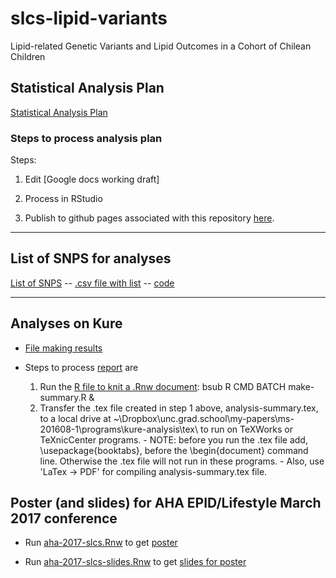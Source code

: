 # slcs-lipid-variants
Lipid-related Genetic Variants and Lipid Outcomes in a Cohort of Chilean Children


## Statistical Analysis Plan

[Statistical Analysis Plan](https://avonholle.github.io/ms-201608-1/StatisticalAnalysisPlan.html)

### Steps to process analysis plan

Steps:

1. Edit [Google docs working draft]

2. Process in RStudio

3. Publish to github pages associated with this repository [here](https://avonholle.github.io/ms-201608-1/StatisticalAnalysisPlan.html).

---

## List of SNPS for analyses

[List of SNPS](https://avonholle.github.io/ms-201608-1/snp-list.html) -- [.csv file with list](https://avonholle.github.io/ms-201608-1/lipid-snps.txt) -- [code](snp-list.Rmd)

---

## Analyses on Kure

- [File making results](kure-analysis/analysis-summary.Rnw)

- Steps to process [report](http://avonholle.github.io/ms-201608-1/analysis-summary.pdf) are
    1. Run the [R file to knit a .Rnw document](kure-analysis/make-summary.R): bsub R CMD BATCH make-summary.R &
    2. Transfer the .tex file created in step 1 above, analysis-summary.tex, to a local drive at ~\Dropbox\unc.grad.school\my-papers\ms-201608-1\programs\kure-analysis\tex\ to run on TeXWorks or TeXnicCenter programs.
      - NOTE: before you run the .tex file add, \usepackage{booktabs}, before the \begin{document} command line. Otherwise the .tex file will not run in these programs.
      - Also, use 'LaTex -> PDF' for compiling analysis-summary.tex file.

## Poster (and slides) for AHA EPID/Lifestyle March 2017 conference

* Run [aha-2017-slcs.Rnw](aha-poster-201703/aha-2017-slcs.Rnw) to get [poster](http://avonholle.github.io/ms-201608-1/aha-2017-slcs.pdf)

* Run [aha-2017-slcs-slides.Rnw](aha-poster-201703/aha-2017-slcs-slides.Rnw) to get [slides for poster](http://avonholle.github.io/ms-201608-1/aha-2017-slcs-slides.pdf)


